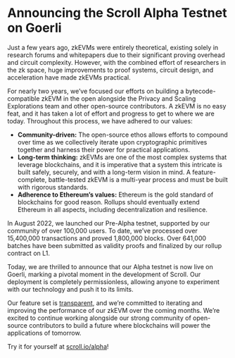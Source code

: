 # Announcing the Scroll Alpha Testnet on Goerli

Just a few years ago, zkEVMs were entirely theoretical, existing solely in research forums and whitepapers due to their significant proving overhead and circuit complexity. However, with the combined effort of researchers in the zk space, huge improvements to proof systems, circuit design, and acceleration have made zkEVMs practical.

For nearly two years, we’ve focused our efforts on building a bytecode-compatible zkEVM in the open alongside the Privacy and Scaling Explorations team and other open-source contributors. A zkEVM is no easy feat, and it has taken a lot of effort and progress to get to where we are today. Throughout this process, we have adhered to our values:

- **Community-driven:** The open-source ethos allows efforts to compound over time as we collectively iterate upon cryptographic primitives together and harness their power for practical applications.
- **Long-term thinking:** zkEVMs are one of the most complex systems that leverage blockchains, and it is imperative that a system this intricate is built safely, securely, and with a long-term vision in mind. A feature-complete, battle-tested zkEVM is a multi-year process and must be built with rigorous standards.
- **Adherence to Ethereum’s values:** Ethereum is the gold standard of blockchains for good reason. Rollups should eventually extend Ethereum in all aspects, including decentralization and resilience.

In August 2022, we launched our Pre-Alpha testnet, supported by our community of over 100,000 users. To date, we’ve processed over 15,400,000 transactions and proved 1,800,000 blocks. Over 641,000 batches have been submitted as validity proofs and finalized by our rollup contract on L1.

Today, we are thrilled to announce that our Alpha testnet is now live on Goerli, marking a pivotal moment in the development of Scroll. Our deployment is completely permissionless, allowing anyone to experiment with our technology and push it to its limits. 

Our feature set is [transparent](https://hackmd.io/@haichen/ryukZaYAs), and we’re committed to iterating and improving the performance of our zkEVM over the coming months. We’re excited to continue working alongside our strong community of open-source contributors to build a future where blockchains will power the applications of tomorrow.

Try it for yourself at [scroll.io/alpha](http://scroll.io/alpha)!